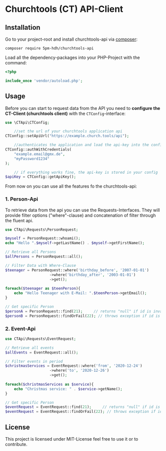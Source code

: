 # Churchtools (CT) API-Client

## Installation

Go to your project-root and install churchtools-api via [composer](https://getcomposer.org/):

```
composer require 5pm-hdh/churchtools-api
```

Load all the dependency-packages into your PHP-Project with the command:

```php
<?php

include_once 'vendor/autoload.php';
```

## Usage

Before you can start to request data from the API you need to **configure the CT-Client (churchtools client)** with
the `CTConfig`-interface:

```php
use \CTApi\CTConfig;

    //set the url of your churchtools application api
CTConfig::setApiUrl("https://example.church.tools/api");

    //authenticates the application and load the api-key into the config
CTConfig::authWithCredentials(
    "example.email@gmx.de",
    "myPassword1234"
);

    // if everything works fine, the api-key is stored in your config
$apiKey = CTConfig::getApiKey();
```

From now on you can use all the features fo the churchtools-api:

### 1. Person-Api

To retrieve data from the api you can use the Requests-Interfaces. They will provide filter options ("where"-clause) and
concatenation of filter through the fluent api.

```php
use CTApi\Requests\PersonRequest;

$myself = PersonRequest::whoami();
echo "Hello ".$myself->getLastName() . $myself->getFirstName();

// Retrieve all Persons
$allPersons = PersonRequest::all();

// Filter Data with Where-Clause
$teenager = PersonRequest::where('birthday_before', '2007-01-01')
                    ->where('birthday_after', '2003-01-01')
                    ->get();
                    
foreach($teenager as $teenPerson){
    echo "Hello Teenager with E-Mail: ".$teenPerson->getEmail();
}

// Get specific Person
$personA = PersonRequest::find(21);     // returns "null" if id is invalid
$personB = PersonRequest::findOrFail(22); // throws exception if id is invalid
```

### 2. Event-Api

```php
use CTApi\Requests\EventRequest;

// Retrieve all events
$allEvents = EventRequest::all();

// Filter events in period
$christmasServices = EventRequest::where('from', '2020-12-24')
                    ->where('to', '2020-12-26')
                    ->get();
                    
foreach($christmasServices as $service){
    echo "Christmas service: " . $service->getName();
}

// Get specific Person
$eventRequest = EventRequest::find(21);     // returns "null" if id is invalid
$eventRequest = EventRequest::findOrFail(22); // throws exception if id is invalid
```

## License

This project is licensed under MIT-License feel free to use it or to contribute.